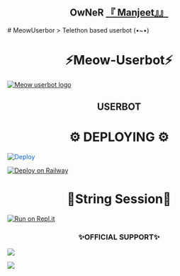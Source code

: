 
<h2 align="center"><b>OwNeR <a href="https://telegram.dog/Murat_30_God ">『 Manjeet』』</a></b></h2>
# MeowUserbor
> Telethon based userbot (•~•)
<h1 align="center">⚡Meow-Userbot⚡</h1>


[![Meow userbot logo](https://telegra.ph/file/3c2932815330a143fa1a8.png)](https://t.me/Meow_userbot)

<h2 align="center">USERBOT</h2>


<h1 align="center">⚙️ DEPLOYING ⚙️</h1>



    


<a href="https://dashboard.heroku.com/new?button-url=https%3A%2F%2Fgithub.com%2Fkaal0408%2FMeowbot&template=https%3A%2F%2Fgithub.com%2Fkaal0408%2FMeowbot" rel="nofollow" style="background-color: initial; box-sizing: border-box; color: #0366d6; text-decoration-line: none;"><img alt="Deploy" data-canonical-src="https://www.herokucdn.com/deploy/button.svg" src="https://camo.githubusercontent.com/83b0e95b38892b49184e07ad572c94c8038323fb/68747470733a2f2f7777772e6865726f6b7563646e2e636f6d2f6465706c6f792f627574746f6e2e737667" style="border-style: none; box-sizing: initial; max-width: 100%;" /></a></div>
</a>


[![Deploy on Railway](https://railway.app/button.svg)](https://railway.app/new/template?template=https%3A%2F%2Fgithub.com%2Fsurturbot%2Fthanos-userbot&plugins=postgresql&envs=API_HASH%2CAPP_ID%2CMEOWBOT_SESSION%2CBOT_TOKEN%2CBOT_USERNAME%2CLOGGER_ID%2CHANDLER%2CENV&optionalEnvs=ABUSE%2CHANDLER%2CENV&API_HASHDesc=Get+it+from+my.telegram.org%2Fapi&APP_IDDesc=Get+it+from+my.telegram.org%2Fapi&MEOWBOT_SESSIONDesc=Fill+your+String+session&BOT_TOKENDesc=Bot+token+from+%40Botfather&BOT_USERNAMEDesc=Bot+username+from+%40Botfather&LOGGER_IDDesc=Create+a+channel+and+get+it%27s+id+from+%40Meow_Id_Bot&HANDLERDesc=Your+command+handler.+Default+value+is+%22.%22&ENVDesc=Leave+it+as+it+is&referralCode=n738VA)

 <h1 align="center">💫String Session💫</h1>

 [![Run on Repl.it](https://repl.it/badge/github/kaal0408/Lucifer-X&theme=midnight-purple)](https://replit.com/@Technicalguruji/Telethon-64-bit#main.py)



<h3 align="center"> ✨OFFICIAL SUPPORT✨</h3>

<a href="https://t.me/Murat_30_God"><img src="https://img.shields.io/badge/Join-Support%20Channel-red.svg?style=for-the-badge&logo=Telegram"></a>

<a href="https://t.me/Meowuserbot"><img src="https://img.shields.io/badge/Join-Support%20Group-red.svg?style=for-the-badge&logo=Telegram"></a>







